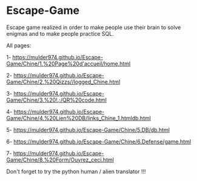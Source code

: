# Escape-Game

Escape game realized in order to make people use their brain to solve enigmas and to make people practice SQL.

All pages:

1- https://mulder974.github.io/Escape-Game/Chine/1.%20Page%20d'accueil/home.html

2- https://mulder974.github.io/Escape-Game/Chine/2.%20Qizzs//logged_Chine.html

3- https://mulder974.github.io/Escape-Game/Chine/3.%20!.;/QR%20code.html

4- https://mulder974.github.io/Escape-Game/Chine/4.%20Lien%20DB/links_Chine_1.htmldb.html

5- https://mulder974.github.io/Escape-Game/Chine/5.DB/db.html

6- https://mulder974.github.io/Escape-Game/Chine/6.Defense/game.html

7- https://mulder974.github.io/Escape-Game/Chine/8.%20Form/Ouvrez_ceci.html



Don't forget to try the python human / alien translator !!!
